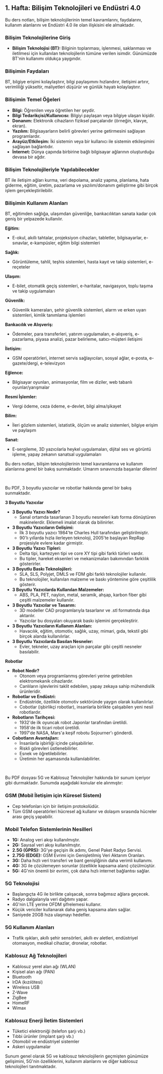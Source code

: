 ## 1. Hafta: Bilişim Teknolojileri ve Endüstri 4.0

Bu ders notları, bilişim teknolojilerinin temel kavramlarını, faydalarını, kullanım alanlarını ve Endüstri 4.0 ile olan ilişkisini ele almaktadır.

### Bilişim Teknolojilerine Giriş

* **Bilişim Teknolojisi (BT):** Bilginin toplanması, işlenmesi, saklanması ve iletilmesi için kullanılan teknolojilerin tümüne verilen isimdir. Günümüzde BT'nin kullanımı oldukça yaygındır.

### Bilişimin Faydaları

BT, bilgiye erişimi kolaylaştırır, bilgi paylaşımını hızlandırır, iletişimi artırır, verimliliği yükseltir, maliyetleri düşürür ve günlük hayatı kolaylaştırır.

### Bilişimin Temel Öğeleri

* **Bilgi:** Öğrenilen veya öğretilen her şeydir.
* **Bilgi Tedarikçisi/Kullanıcısı:** Bilgiyi paylaşan veya bilgiye ulaşan kişidir.
* **Donanım:** Elektronik cihazların fiziksel parçalarıdır (örneğin, klavye, ekran).
* **Yazılım:** Bilgisayarların belirli görevleri yerine getirmesini sağlayan programlardır.
* **Arayüz/Etkileşim:** İki sistemin veya bir kullanıcı ile sistemin etkileşimini sağlayan bağlantıdır.
* **İnternet:** Dünya çapında birbirine bağlı bilgisayar ağlarının oluşturduğu devasa bir ağdır.

### Bilişim Teknolojileriyle Yapılabilecekler

BT ile iletişim ağları kurma, veri depolama, analiz yapma, planlama, hata giderme, eğitim, üretim, pazarlama ve yazılım/donanım geliştirme gibi birçok işlem gerçekleştirilebilir.

### Bilişimin Kullanım Alanları

BT, eğitimden sağlığa, ulaşımdan güvenliğe, bankacılıktan sanata kadar çok geniş bir yelpazede kullanılır.

**Eğitim:**

* E-okul, akıllı tahtalar, projeksiyon cihazları, tabletler, bilgisayarlar, e-sınavlar, e-kampüsler, eğitim bilgi sistemleri

**Sağlık:**

* Görüntüleme, tahlil, teşhis sistemleri, hasta kayıt ve takip sistemleri, e-reçeteler

**Ulaşım:**

* E-bilet, otomatik geçiş sistemleri, e-haritalar, navigasyon, toplu taşıma ve takip uygulamaları

**Güvenlik:**

* Güvenlik kameraları, şehir güvenlik sistemleri, alarm ve erken uyarı sistemleri, kimlik tanımlama işlemleri

**Bankacılık ve Alışveriş:**

* Ödemeler, para transferleri, yatırım uygulamaları, e-alışveriş, e-pazarlama, piyasa analizi, pazar belirleme, satıcı-müşteri iletişimi

**İletişim:**

* GSM operatörleri, internet servis sağlayıcıları, sosyal ağlar, e-posta, e-gazete/dergi, e-televizyon

**Eğlence:**

* Bilgisayar oyunları, animasyonlar, film ve diziler, web tabanlı oyunlar/yarışmalar

**Resmi İşlemler:**

* Vergi ödeme, ceza ödeme, e-devlet, bilgi alma/şikayet

**Bilim:**

* İleri gözlem sistemleri, istatistik, ölçüm ve analiz sistemleri, bilgiye erişim ve paylaşım

**Sanat:**

* E-sergileme, 3D yazıcılarla heykel uygulamaları, dijital ses ve görüntü işleme, yapay zekanın sanatsal uygulamaları

Bu ders notları, bilişim teknolojilerinin temel kavramlarına ve kullanım alanlarına genel bir bakış sunmaktadır. Umarım sınavınızda başarılar dilerim!

<br>

Bu PDF, 3 boyutlu yazıcılar ve robotlar hakkında genel bir bakış sunmaktadır.

**3 Boyutlu Yazıcılar**

* **3 Boyutlu Yazıcı Nedir?**
  * Sanal ortamda tasarlanan 3 boyutlu nesneleri katı forma dönüştüren makinelerdir. Eklemeli imalat olarak da bilinirler.
* **3 Boyutlu Yazıcıların Gelişimi:**
  * İlk 3 boyutlu yazıcı 1984'te Charles Hull tarafından geliştirilmiştir.
  * 90'lı yıllarda hızla ilerleyen teknoloji, 2005'te başlayan RepRap projesiyle evlere kadar girmiştir.
* **3 Boyutlu Yazıcı Tipleri:**
  * Delta tipi, kartezyen tipi ve core XY tipi gibi farklı türleri vardır.
  * Bu tipler, hareket eksenleri ve mekanizmaları bakımından farklılık gösterirler.
* **3 Boyutlu Baskı Teknolojileri:**
  * SLA, SLS, Polyjet, DMLS ve FDM gibi farklı teknolojiler kullanılır.
  * Bu teknolojiler, kullanılan malzeme ve baskı yöntemine göre çeşitlilik gösterir.
* **3 Boyutlu Yazıcılarda Kullanılan Malzemeler:**
  * ABS, PLA, PET, naylon, metal, seramik, ahşap, karbon fiber gibi çeşitli malzemeler kullanılır.
* **3 Boyutlu Yazıcılar ve Tasarım:**
  * 3D modeller CAD programlarıyla tasarlanır ve .stl formatında dışa aktarılır.
  * Yazıcılar bu dosyaları okuyarak baskı işlemini gerçekleştirir.
* **3 Boyutlu Yazıcıların Kullanım Alanları:**
  * Havacılık, eğitim, otomotiv, sağlık, uzay, mimari, gıda, tekstil gibi birçok alanda kullanılırlar.
* **3 Boyutlu Yazıcılarda Basılan Nesneler:**
  * Evler, tekneler, uzay araçları için parçalar gibi çeşitli nesneler basılabilir.

**Robotlar**

* **Robot Nedir?**
  * Otonom veya programlanmış görevleri yerine getirebilen elektromekanik cihazlardır.
  * Canlıların işlevlerini taklit edebilen, yapay zekaya sahip mühendislik ürünleridir.
* **Robotlar ve Endüstri:**
  * Endüstride, özellikle otomotiv sektöründe yaygın olarak kullanılırlar.
  * Cobotlar (işbirlikçi robotlar), insanlarla birlikte çalışabilen yeni nesil robotlardır.
* **Robotların Tarihçesi:**
  * 1932'de ilk oyuncak robot Japonlar tarafından üretildi.
  * 1958'de ilk ticari robot üretildi.
  * 1997'de NASA, Mars'a keşif robotu Sojourner'ı gönderdi.
* **Cobotların Avantajları:**
  * İnsanlarla işbirliği içinde çalışabilirler.
  * Riskli görevleri üstlenebilirler.
  * Esnek ve öğretilebilirler.
  * Üretimin her aşamasında kullanılabilirler.


<br>

Bu PDF dosyası 5G ve Kablosuz Teknolojiler hakkında bir sunum içeriyor gibi durmaktadır. Sunumda aşağıdaki konular ele alınmıştır:

### **GSM (Mobil İletişim için Küresel Sistem)**

*   Cep telefonları için bir iletişim protokolüdür.
*   Tüm GSM operatörleri hücresel ağ kullanır ve dolaşım sırasında hücreler arası geçiş yapabilir.

### **Mobil Telefon Sistemlerinin Nesilleri**

*   **1G:** Analog veri akışı kullanılmıştır.
*   **2G:** Sayısal veri akışı kullanılmıştır.
*   **2.5G (GPRS):** 3G'ye geçişin ilk adımı, Genel Paket Radyo Servisi.
*   **2.75G (EDGE):** GSM Evrimi için Genişletilmiş Veri Aktarım Oranları.
*   **3G:** Daha hızlı veri transferi ve bant genişliğinin daha verimli kullanımı.
*   **4G:** 3G ile çözülemeyen sorunlar (özellikle kapsama alanı) çözülmüştür.
*   **5G:** 4G'nin önemli bir evrimi, çok daha hızlı internet bağlantısı sağlar.

### **5G Teknolojisi**

*   Başlangıçta 4G ile birlikte çalışacak, sonra bağımsız ağlara geçecek.
*   Radyo dalgalarıyla veri dağıtımı yapar.
*   4G'nin LTE yerine OFDM şifrelemesi kullanır.
*   Küçük vericiler kullanarak daha geniş kapsama alanı sağlar.
*   Saniyede 20GB hıza ulaşmayı hedefler.

### **5G Kullanım Alanları**

*   Trafik ışıkları, akıllı şehir sensörleri, akıllı ev aletleri, endüstriyel otomasyon, medikal cihazlar, dronelar, robotlar.

### **Kablosuz Ağ Teknolojileri**

*   Kablosuz yerel alan ağı (WLAN)
*   Kişisel alan ağı (PAN)
*   Bluetooth
*   IrDA (kızılötesi)
*   Wireless USB
*   Z-Wave
*   ZigBee
*   HomeRF
*   Wimax

### **Kablosuz Enerji İletim Sistemleri**

*   Tüketici elektroniği (telefon şarjı vb.)
*   Tıbbi ürünler (implant şarjı vb.)
*   Otomobil ve endüstriyel sistemler
*   Askeri uygulamalar

Sunum genel olarak 5G ve kablosuz teknolojilerin geçmişten günümüze gelişimini, 5G'nin özelliklerini, kullanım alanlarını ve diğer kablosuz teknolojileri tanıtmaktadır.